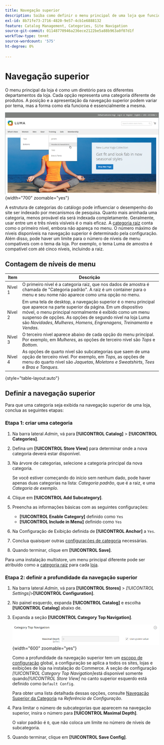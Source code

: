 ```yaml
---
title: Navegação superior
description: Saiba como definir o menu principal de uma loja que funciona como um diretório para os diferentes departamentos.
exl-id: 8b71fe73-2716-4820-9e57-4cb1e6888132
feature: Catalog Management, Categories, Site Navigation
source-git-commit: 01148770946a236ece2122be5a88b963a0f07d1f
workflow-type: tm+mt
source-wordcount: '575'
ht-degree: 0%

---
```


# Navegação superior

O menu principal da loja é como um diretório para os diferentes departamentos da loja. Cada opção representa uma categoria diferente de produtos. A posição e a apresentação da navegação superior podem variar por tema, mas a forma como ela funciona é essencialmente a mesma.

![Navegação Superior](./assets/storefront-top-navigation.png){width="700" zoomable="yes"}

A estrutura de categorias do catálogo pode influenciar o desempenho do site ser indexado por mecanismos de pesquisa. Quanto mais aninhada uma categoria, menos provável ela será indexada completamente. Geralmente, usar entre um e três níveis visíveis é o mais eficaz. A [categoria raiz](category-root.md) conta como o primeiro nível, embora não apareça no menu. O número máximo de níveis disponíveis na navegação superior é determinado pela configuração. Além disso, pode haver um limite para o número de níveis de menu compatíveis com o tema da loja. Por exemplo, o tema Luma de amostra é compatível com até cinco níveis, incluindo a raiz.

## Contagem de níveis de menu

| Item | Descrição |
|--- |--- |
| Nível 1 | O primeiro nível é a categoria raiz, que nos dados de amostra é chamada de &quot;Categoria padrão&quot;. A raiz é um container para o menu e seu nome não aparece como uma opção no menu. |
| Nível 2 | Em uma tela de desktop, a navegação superior é o menu principal que aparece na parte superior da página. Em um dispositivo móvel, o menu principal normalmente é exibido como um menu suspenso de opções. As opções de segundo nível na loja Luma são _Novidades_, _Mulheres_, _Homens_, _Engrenagens_, _Treinamento_ e _Vendas_. |
| Nível 3 | O terceiro nível aparece abaixo de cada opção do menu principal. Por exemplo, em _Mulheres_, as opções de terceiro nível são _Tops_ e _Bottom_. |
| Nível 4 | As opções de quarto nível são subcategorias que saem de uma opção de terceiro nível. Por exemplo, em _Tops_, as opções de menu do quarto nível são _Jaquetas_, _Moletons e Sweatshirts_, _Tees_ e _Bras e Tanques_. |

{style="table-layout:auto"}

## Definir a navegação superior

Para que uma categoria seja exibida na navegação superior de uma loja, conclua as seguintes etapas:

### Etapa 1: criar uma categoria

1. Na barra lateral _Admin_, vá para **[!UICONTROL Catalog]** > **[!UICONTROL Categories]**.

1. Defina um **[!UICONTROL Store View]** para determinar onde a nova categoria deverá estar disponível.

1. Na árvore de categorias, selecione a categoria principal da nova categoria.

   Se você estiver começando do início sem nenhum dado, pode haver apenas duas categorias na lista: _Categoria padrão_, que é a raiz, e uma _Categoria de exemplo_.

1. Clique em **[!UICONTROL Add Subcategory]**.

1. Preencha as informações básicas com as seguintes configurações:

   - **[!UICONTROL Enable Category]** definido como `Yes`
   - **[!UICONTROL Include in Menu]** definido como `Yes`

1. Na Configuração de Exibição definida de **[!UICONTROL Anchor]** a `Yes`.

1. Conclua quaisquer outras [configurações de categoria](category-create.md) necessárias.

1. Quando terminar, clique em **[!UICONTROL Save]**.

Para uma instalação multistore, um menu principal diferente pode ser atribuído como a [categoria raiz](category-root.md) para cada [loja](../stores-purchase/stores.md#add-stores).

### Etapa 2: definir a profundidade da navegação superior

1. Na barra lateral _Admin_, vá para **[!UICONTROL Stores]** > _[!UICONTROL Settings]_>**[!UICONTROL Configuration]**.

1. No painel esquerdo, expanda **[!UICONTROL Catalog]** e escolha **[!UICONTROL Catalog]** abaixo de.

1. Expanda a seção **[!UICONTROL Category Top Navigation]**.

   ![Navegação Superior da Categoria](../configuration-reference/catalog/assets/catalog-category-top-navigation.png){width="600" zoomable="yes"}

   Como a profundidade da navegação superior tem um [escopo de configuração](../getting-started/websites-stores-views.md#scope-settings) global, a configuração se aplica a todos os sites, lojas e exibições de loja na instalação do Commerce. A seção de configuração _[!UICONTROL Category Top Navigation]_&#x200B;está disponível somente quando&#x200B;_[!UICONTROL Store View]_ no canto superior esquerdo está definido como `Default Config`.

   Para obter uma lista detalhada dessas opções, consulte [Navegação Superior da Categoria](../configuration-reference/catalog/catalog.md#layered-navigation) na _Referência de Configuração_.

1. Para limitar o número de subcategorias que aparecem na navegação superior, insira o número para **[!UICONTROL Maximal Depth]**.

   O valor padrão é `0`, que não coloca um limite no número de níveis de subcategoria.

1. Quando terminar, clique em **[!UICONTROL Save Config]**.
